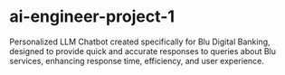 # ai-engineer-project-1
Personalized LLM Chatbot created specifically for Blu Digital Banking, designed to provide quick and accurate responses to queries about Blu services, enhancing response time, efficiency, and user experience.
